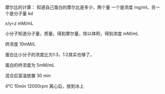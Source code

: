 摩尔比的计算：
知道自己蛋白的摩尔比是多少，两个量 一个是浓度 mg/ml，另一个是分子量 kd

x/y=z mM/mL

小分子知道分子量，质量，得到摩尔量，除以体积，得到浓度 mM/mL

终浓度 10mM/L

蛋白比小分子的浓度比为1:3，1:2其实也够了。

蛋白的终浓度为 5mM/mL

混合后室温放置 30 min

4℃ 10min 12000rpm 离心后，放到冰上

